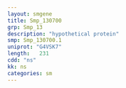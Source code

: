 ```yaml
---
layout: smgene
title: Smp_130700
grp: Smp_13
description: "hypothetical protein"
smp: Smp_130700.1
uniprot: "G4VSK7"
length:   231
cdd: "ns"
kk: ns
categories: sm
---
```

